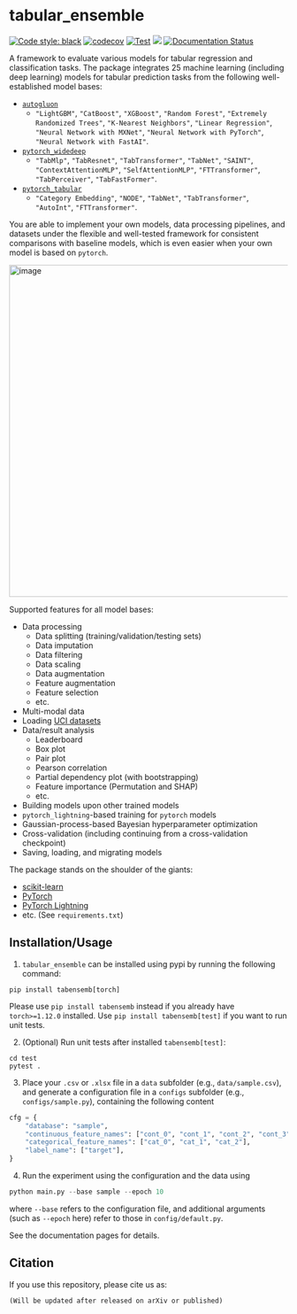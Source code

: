 # tabular_ensemble
[![Code style: black](https://img.shields.io/badge/code%20style-black-000000.svg)](https://github.com/psf/black)
[![codecov](https://codecov.io/gh/LuoXueling/tabular_ensemble/graph/badge.svg?token=APnN7LFtv9)](https://codecov.io/gh/LuoXueling/tabular_ensemble)
[![Test](https://github.com/LuoXueling/tabular_ensemble/actions/workflows/python-package.yml/badge.svg)](https://github.com/LuoXueling/tabular_ensemble/actions/workflows/python-package.yml)
[![](https://img.shields.io/badge/Python-3.8%20%7C%203.9%20%7C%203.10-blue)](https://github.com/LuoXueling/tabular_ensemble)
[![Documentation Status](https://readthedocs.org/projects/tabular-ensemble/badge/?version=latest)](https://tabular-ensemble.readthedocs.io/en/latest/?badge=latest)

A framework to evaluate various models for tabular regression and classification tasks. The package integrates 25 machine learning (including deep learning) models for tabular prediction 
tasks from the following well-established model bases:

* [`autogluon`](https://github.com/autogluon/autogluon)
  * `"LightGBM"`, `"CatBoost"`, `"XGBoost"`, `"Random Forest"`, `"Extremely Randomized Trees"`, `"K-Nearest Neighbors"`, `"Linear Regression"`, `"Neural Network with MXNet"`, `"Neural Network with PyTorch"`, `"Neural Network with FastAI"`.
* [`pytorch_widedeep`](https://github.com/jrzaurin/pytorch-widedeep)
  * `"TabMlp"`, `"TabResnet"`, `"TabTransformer"`, `"TabNet"`, `"SAINT"`, `"ContextAttentionMLP"`, `"SelfAttentionMLP"`, `"FTTransformer"`, `"TabPerceiver"`, `"TabFastFormer"`.
* [`pytorch_tabular`](https://github.com/manujosephv/pytorch_tabular)
  * `"Category Embedding"`, `"NODE"`, `"TabNet"`, `"TabTransformer"`, `"AutoInt"`, `"FTTransformer"`.

You are able to implement your own models, data processing pipelines, and datasets under the flexible and 
well-tested framework for consistent comparisons with baseline models, which is even easier when your own model is 
based on `pytorch`. 

<img width="600" alt="image" src="https://github.com/user-attachments/assets/0fe47266-ae58-4e6b-bcf6-1108ebd762bc">

Supported features for all model bases:

* Data processing
  * Data splitting (training/validation/testing sets)
  * Data imputation
  * Data filtering
  * Data scaling
  * Data augmentation
  * Feature augmentation
  * Feature selection
  * etc.
* Multi-modal data
* Loading [UCI datasets](https://archive.ics.uci.edu/datasets)
* Data/result analysis
  * Leaderboard
  * Box plot
  * Pair plot
  * Pearson correlation
  * Partial dependency plot (with bootstrapping)
  * Feature importance (Permutation and SHAP)
  * etc.
* Building models upon other trained models
* `pytorch_lightning`-based training for `pytorch` models
* Gaussian-process-based Bayesian hyperparameter optimization
* Cross-validation (including continuing from a cross-validation checkpoint)
* Saving, loading, and migrating models

The package stands on the shoulder of the giants:

* [scikit-learn](https://scikit-learn.org/)
* [PyTorch](https://pytorch.org/)
* [PyTorch Lightning](https://lightning.ai/)
* etc. (See `requirements.txt`)


## Installation/Usage

1. `tabular_ensemble` can be installed using pypi by running the following command:

```shell
pip install tabensemb[torch]
```

Please use `pip install tabensemb` instead if you already have `torch>=1.12.0` installed. Use `pip install tabensemb[test]` if you want to run unit tests. 

2. (Optional) Run unit tests after installed `tabensemb[test]`:

```shell
cd test
pytest .
```

3. Place your `.csv` or `.xlsx` file in a `data` subfolder (e.g., `data/sample.csv`), and generate a configuration file in a `configs` subfolder (e.g., `configs/sample.py`), containing the following content
```python
cfg = {
    "database": "sample",
    "continuous_feature_names": ["cont_0", "cont_1", "cont_2", "cont_3", "cont_4"],
    "categorical_feature_names": ["cat_0", "cat_1", "cat_2"],
    "label_name": ["target"],
}
```

4. Run the experiment using the configuration and the data using
```python
python main.py --base sample --epoch 10
```
where `--base` refers to the configuration file, and additional arguments (such as `--epoch` here) refer to those in `config/default.py`.

See the documentation pages for details.

## Citation

If you use this repository, please cite us as:

```text
(Will be updated after released on arXiv or published)
```
